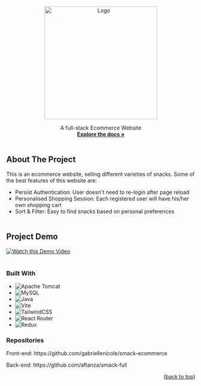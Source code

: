 <!-- Improved compatibility of back to top link: See: https://github.com/othneildrew/Best-README-Template/pull/73 -->
<a name="readme-top"></a>

<!-- PROJECT LOGO -->
<br />
<div align="center">
  <a href="https://github.com/gabriellenicole/smack-ecommerce">
    <img src="https://drive.google.com/uc?id=1L1mAK__WrYueeH7g7nsq4DEQKxejS-5O" alt="Logo" width="300">
  </a>

  <p align="center">
    A full-stack Ecommerce Website
    <br />
    <a href="https://github.com/gabriellenicole/smack-ecommerce"><strong>Explore the docs »</strong></a>
    <br />
    <br />
  </p>
</div>


<!-- ABOUT THE PROJECT -->
## About The Project

This is an ecommerce website, selling different varieties of snacks. Some of the best features of this website are:
* Persist Authentication: User doesn't need to re-login after page reload
* Personalised Shopping Session: Each registered user will have his/her own shopping cart
* Sort & Filter: Easy to find snacks based on personal preferences
    <br />
    <br />


## Project Demo
[![Watch this Demo Video](https://drive.google.com/uc?id=1AbusdN04E6HIKtaU1ocJz7Qw67VECDuw)](https://drive.google.com/file/d/1g0IO6sS1uSWfAQ9mFQ2s_Ff_i2pcnPIc/view?usp=share_link)
    <br />
    <br />


### Built With

* ![Apache Tomcat](https://img.shields.io/badge/apache%20tomcat-%23F8DC75.svg?style=for-the-badge&logo=apache-tomcat&logoColor=black)
* ![MySQL](https://img.shields.io/badge/mysql-%2300f.svg?style=for-the-badge&logo=mysql&logoColor=white)
* ![Java](https://img.shields.io/badge/java-%23ED8B00.svg?style=for-the-badge&logo=java&logoColor=white)
* ![Vite](https://img.shields.io/badge/vite-%23646CFF.svg?style=for-the-badge&logo=vite&logoColor=white)
* ![TailwindCSS](https://img.shields.io/badge/tailwindcss-%2338B2AC.svg?style=for-the-badge&logo=tailwind-css&logoColor=white)
* ![React Router](https://img.shields.io/badge/React_Router-CA4245?style=for-the-badge&logo=react-router&logoColor=white)
* ![Redux](https://img.shields.io/badge/redux-%23593d88.svg?style=for-the-badge&logo=redux&logoColor=white)

### Repositories
<p>Front-end: https://github.com/gabriellenicole/smack-ecommerce</p>
<p>Back-end: https://github.com/aftanza/smack-full</p>

<p align="right">(<a href="#readme-top">back to top</a>)</p>
